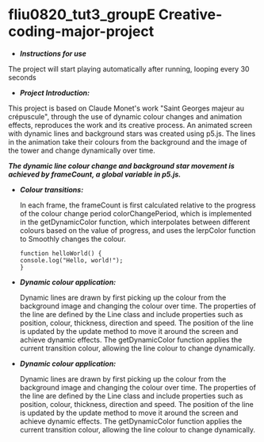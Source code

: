 # fliu0820_tut3_groupE Creative-coding-major-project

- ***Instructions for use***

The project will start playing automatically after running, looping every 30 seconds

- ***Project Introduction:***

This project is based on Claude Monet's work "Saint Georges majeur au crépuscule", through the use of dynamic colour changes and animation effects, reproduces the work and its creative process. An animated screen with dynamic lines and background stars was created using p5.js. The lines in the animation take their colours from the background and the image of the tower and change dynamically over time.

***The dynamic line colour change and background star movement is achieved by frameCount, a global variable in p5.js.***

- ***Colour transitions:***
  
  In each frame, the frameCount is first calculated relative to the progress of the colour change period colorChangePeriod, which is implemented in the getDynamicColor function, which interpolates between different colours based on the value of progress, and uses the lerpColor function to Smoothly changes the colour.

  ```
  function helloWorld() {
  console.log("Hello, world!");
  }
  ```

- ***Dynamic colour application:***
  
  Dynamic lines are drawn by first picking up the colour from the background image and changing the colour over time. The properties of the line are defined by the Line class and include properties such as position, colour, thickness, direction and speed. The position of the line is updated by the update method to move it around the screen and achieve dynamic effects. The getDynamicColor function applies the current transition colour, allowing the line colour to change dynamically.

- ***Dynamic colour application:***
  
  Dynamic lines are drawn by first picking up the colour from the background image and changing the colour over time. The properties of the line are defined by the Line class and include properties such as position, colour, thickness, direction and speed. The position of the line is updated by the update method to move it around the screen and achieve dynamic effects. The getDynamicColor function applies the current transition colour, allowing the line colour to change dynamically.
